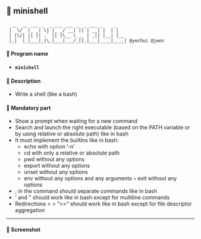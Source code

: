## :notebook_with_decorative_cover: minishell

```
  __  __ ___ _  _ ___ ___ _  _ ___ _    _
 |  \/  |_ _| \| |_ _/ __| || | __| |  | |
 | |\/| || || .` || |\__ \ __ | _|| |__| |__
 |_|  |_|___|_|\_|___|___/_||_|___|____|____| @yechoi @jwon

```

#### :page_facing_up: Program name

- **`minishell`**

#### :page_facing_up: Description

- Write a shell (like a bash)

#### :page_facing_up: Mandatory part

- Show a prompt when waiting for a new command
- Search and launch the right executable (based on the PATH variable or by using relative or absolute path) like in bash
- It must implement the builtins like in bash:
  - echo with option ’-n’
  - cd with only a relative or absolute path
  - pwd without any options
  - export without any options
  - unset without any options
  - env without any options and any arguments ◦ exit without any options
- ; in the command should separate commands like in bash
- ’ and " should work like in bash except for multiline commands
- Redirections < > “>>” should work like in bash except for file descriptor aggregation

------

#### :page_facing_up: Screenshot
